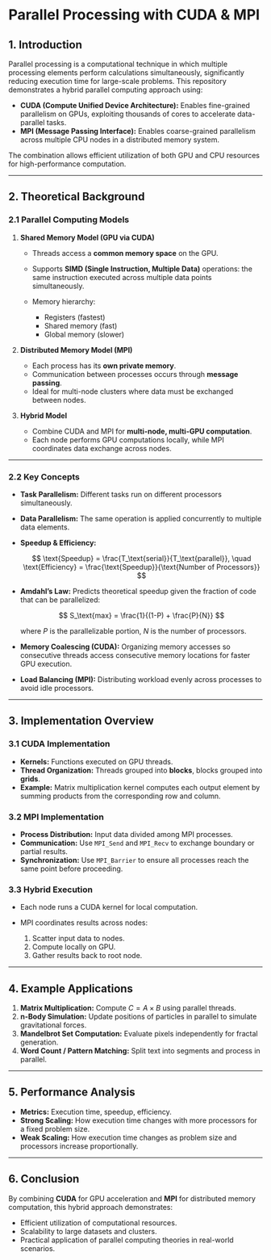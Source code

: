 # **Parallel Processing with CUDA & MPI**

## **1. Introduction**

Parallel processing is a computational technique in which multiple processing elements perform calculations simultaneously, significantly reducing execution time for large-scale problems. This repository demonstrates a hybrid parallel computing approach using:

* **CUDA (Compute Unified Device Architecture):** Enables fine-grained parallelism on GPUs, exploiting thousands of cores to accelerate data-parallel tasks.
* **MPI (Message Passing Interface):** Enables coarse-grained parallelism across multiple CPU nodes in a distributed memory system.

The combination allows efficient utilization of both GPU and CPU resources for high-performance computation.

---

## **2. Theoretical Background**

### **2.1 Parallel Computing Models**

1. **Shared Memory Model (GPU via CUDA)**

   * Threads access a **common memory space** on the GPU.
   * Supports **SIMD (Single Instruction, Multiple Data)** operations: the same instruction executed across multiple data points simultaneously.
   * Memory hierarchy:

     * Registers (fastest)
     * Shared memory (fast)
     * Global memory (slower)

2. **Distributed Memory Model (MPI)**

   * Each process has its **own private memory**.
   * Communication between processes occurs through **message passing**.
   * Ideal for multi-node clusters where data must be exchanged between nodes.

3. **Hybrid Model**

   * Combine CUDA and MPI for **multi-node, multi-GPU computation**.
   * Each node performs GPU computations locally, while MPI coordinates data exchange across nodes.

---

### **2.2 Key Concepts**

* **Task Parallelism:** Different tasks run on different processors simultaneously.

* **Data Parallelism:** The same operation is applied concurrently to multiple data elements.

* **Speedup & Efficiency:**

  $$
  \text{Speedup} = \frac{T_\text{serial}}{T_\text{parallel}}, \quad
  \text{Efficiency} = \frac{\text{Speedup}}{\text{Number of Processors}}
  $$

* **Amdahl’s Law:** Predicts theoretical speedup given the fraction of code that can be parallelized:

  $$
  S_\text{max} = \frac{1}{(1-P) + \frac{P}{N}}
  $$

  where $P$ is the parallelizable portion, $N$ is the number of processors.

* **Memory Coalescing (CUDA):** Organizing memory accesses so consecutive threads access consecutive memory locations for faster GPU execution.

* **Load Balancing (MPI):** Distributing workload evenly across processes to avoid idle processors.

---

## **3. Implementation Overview**

### **3.1 CUDA Implementation**

* **Kernels:** Functions executed on GPU threads.
* **Thread Organization:** Threads grouped into **blocks**, blocks grouped into **grids**.
* **Example:** Matrix multiplication kernel computes each output element by summing products from the corresponding row and column.

### **3.2 MPI Implementation**

* **Process Distribution:** Input data divided among MPI processes.
* **Communication:** Use `MPI_Send` and `MPI_Recv` to exchange boundary or partial results.
* **Synchronization:** Use `MPI_Barrier` to ensure all processes reach the same point before proceeding.

### **3.3 Hybrid Execution**

* Each node runs a CUDA kernel for local computation.
* MPI coordinates results across nodes:

  1. Scatter input data to nodes.
  2. Compute locally on GPU.
  3. Gather results back to root node.

---

## **4. Example Applications**

1. **Matrix Multiplication:** Compute $C = A \times B$ using parallel threads.
2. **n-Body Simulation:** Update positions of particles in parallel to simulate gravitational forces.
3. **Mandelbrot Set Computation:** Evaluate pixels independently for fractal generation.
4. **Word Count / Pattern Matching:** Split text into segments and process in parallel.

---

## **5. Performance Analysis**

* **Metrics:** Execution time, speedup, efficiency.
* **Strong Scaling:** How execution time changes with more processors for a fixed problem size.
* **Weak Scaling:** How execution time changes as problem size and processors increase proportionally.

---

## **6. Conclusion**

By combining **CUDA** for GPU acceleration and **MPI** for distributed memory computation, this hybrid approach demonstrates:

* Efficient utilization of computational resources.
* Scalability to large datasets and clusters.
* Practical application of parallel computing theories in real-world scenarios.